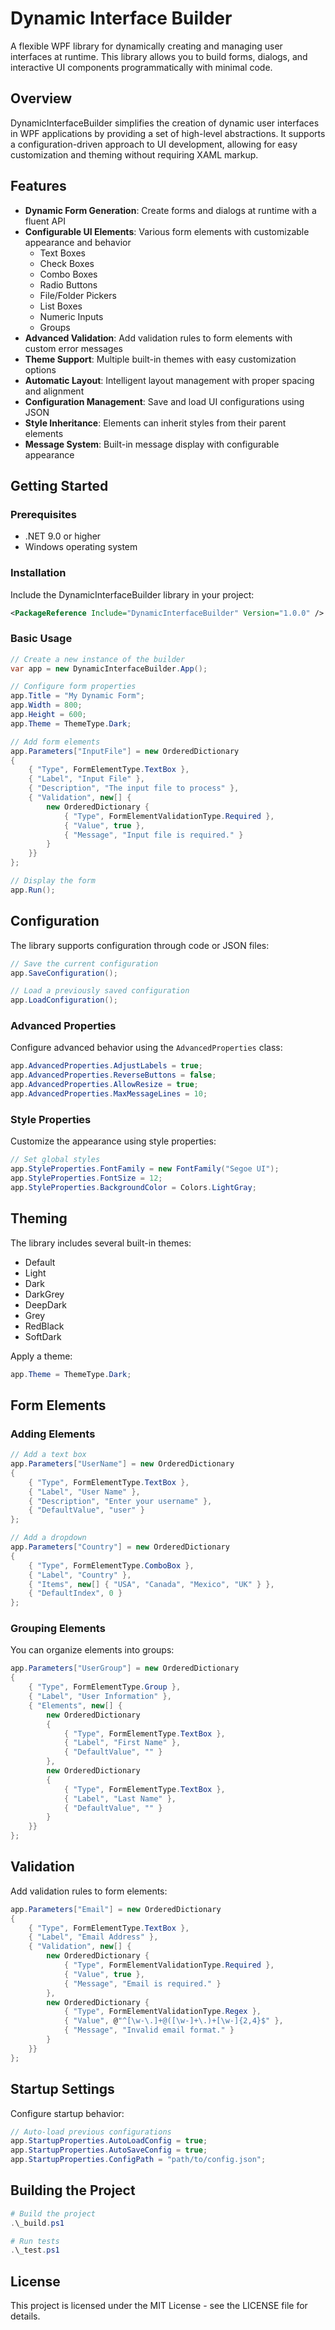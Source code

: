 # Dynamic Interface Builder

A flexible WPF library for dynamically creating and managing user interfaces at runtime. This library allows you to build forms, dialogs, and interactive UI components programmatically with minimal code.

## Overview

DynamicInterfaceBuilder simplifies the creation of dynamic user interfaces in WPF applications by providing a set of high-level abstractions. It supports a configuration-driven approach to UI development, allowing for easy customization and theming without requiring XAML markup.

## Features

- **Dynamic Form Generation**: Create forms and dialogs at runtime with a fluent API
- **Configurable UI Elements**: Various form elements with customizable appearance and behavior
  - Text Boxes
  - Check Boxes
  - Combo Boxes
  - Radio Buttons
  - File/Folder Pickers
  - List Boxes
  - Numeric Inputs
  - Groups
- **Advanced Validation**: Add validation rules to form elements with custom error messages
- **Theme Support**: Multiple built-in themes with easy customization options
- **Automatic Layout**: Intelligent layout management with proper spacing and alignment
- **Configuration Management**: Save and load UI configurations using JSON
- **Style Inheritance**: Elements can inherit styles from their parent elements
- **Message System**: Built-in message display with configurable appearance

## Getting Started

### Prerequisites

- .NET 9.0 or higher
- Windows operating system

### Installation

Include the DynamicInterfaceBuilder library in your project:

```xml
<PackageReference Include="DynamicInterfaceBuilder" Version="1.0.0" />
```

### Basic Usage

```csharp
// Create a new instance of the builder
var app = new DynamicInterfaceBuilder.App();

// Configure form properties
app.Title = "My Dynamic Form";
app.Width = 800;
app.Height = 600;
app.Theme = ThemeType.Dark;

// Add form elements
app.Parameters["InputFile"] = new OrderedDictionary
{
    { "Type", FormElementType.TextBox },
    { "Label", "Input File" },
    { "Description", "The input file to process" },
    { "Validation", new[] {
        new OrderedDictionary {
            { "Type", FormElementValidationType.Required },
            { "Value", true },
            { "Message", "Input file is required." }
        }
    }}
};

// Display the form
app.Run();
```

## Configuration

The library supports configuration through code or JSON files:

```csharp
// Save the current configuration
app.SaveConfiguration();

// Load a previously saved configuration
app.LoadConfiguration();
```

### Advanced Properties

Configure advanced behavior using the `AdvancedProperties` class:

```csharp
app.AdvancedProperties.AdjustLabels = true;
app.AdvancedProperties.ReverseButtons = false;
app.AdvancedProperties.AllowResize = true;
app.AdvancedProperties.MaxMessageLines = 10;
```

### Style Properties

Customize the appearance using style properties:

```csharp
// Set global styles
app.StyleProperties.FontFamily = new FontFamily("Segoe UI");
app.StyleProperties.FontSize = 12;
app.StyleProperties.BackgroundColor = Colors.LightGray;
```

## Theming

The library includes several built-in themes:
- Default
- Light
- Dark
- DarkGrey
- DeepDark
- Grey
- RedBlack
- SoftDark

Apply a theme:

```csharp
app.Theme = ThemeType.Dark;
```

## Form Elements

### Adding Elements

```csharp
// Add a text box
app.Parameters["UserName"] = new OrderedDictionary
{
    { "Type", FormElementType.TextBox },
    { "Label", "User Name" },
    { "Description", "Enter your username" },
    { "DefaultValue", "user" }
};

// Add a dropdown
app.Parameters["Country"] = new OrderedDictionary
{
    { "Type", FormElementType.ComboBox },
    { "Label", "Country" },
    { "Items", new[] { "USA", "Canada", "Mexico", "UK" } },
    { "DefaultIndex", 0 }
};
```

### Grouping Elements

You can organize elements into groups:

```csharp
app.Parameters["UserGroup"] = new OrderedDictionary
{
    { "Type", FormElementType.Group },
    { "Label", "User Information" },
    { "Elements", new[] {
        new OrderedDictionary
        {
            { "Type", FormElementType.TextBox },
            { "Label", "First Name" },
            { "DefaultValue", "" }
        },
        new OrderedDictionary
        {
            { "Type", FormElementType.TextBox },
            { "Label", "Last Name" },
            { "DefaultValue", "" }
        }
    }}
};
```

## Validation

Add validation rules to form elements:

```csharp
app.Parameters["Email"] = new OrderedDictionary
{
    { "Type", FormElementType.TextBox },
    { "Label", "Email Address" },
    { "Validation", new[] {
        new OrderedDictionary {
            { "Type", FormElementValidationType.Required },
            { "Value", true },
            { "Message", "Email is required." }
        },
        new OrderedDictionary {
            { "Type", FormElementValidationType.Regex },
            { "Value", @"^[\w-\.]+@([\w-]+\.)+[\w-]{2,4}$" },
            { "Message", "Invalid email format." }
        }
    }}
};
```

## Startup Settings

Configure startup behavior:

```csharp
// Auto-load previous configurations
app.StartupProperties.AutoLoadConfig = true;
app.StartupProperties.AutoSaveConfig = true;
app.StartupProperties.ConfigPath = "path/to/config.json";
```

## Building the Project

```powershell
# Build the project
.\_build.ps1

# Run tests
.\_test.ps1
```

## License

This project is licensed under the MIT License - see the LICENSE file for details.